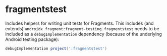 # fragmentstest

Includes helpers for writing unit tests for Fragments. This includes (and extends) `androidx.fragment:fragment-testing`. `fragmentstest` needs to be included as a `debugImplementation` dependency (because of the underlying Android testing package):

```gradle
debugImplementation project(':fragmentstest')
```
